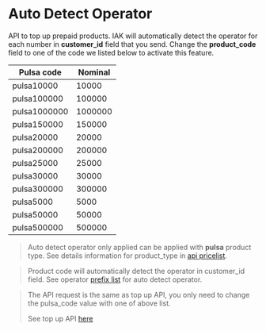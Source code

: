 # Auto Detect Operator

API to top up prepaid products. IAK will automatically detect the operator for each number in **customer_id** field that you send. Change the **product_code** field to one of the code we listed below to activate this feature.

<!-- title: Pulsa Code for Auto Detect Operator -->
Pulsa code | Nominal 
---------|----------
pulsa10000 | 10000
pulsa100000 | 100000
pulsa1000000 | 1000000
pulsa150000 | 150000
pulsa20000 | 20000
pulsa200000 | 200000
pulsa25000 | 25000
pulsa30000 | 30000
pulsa300000 | 300000
pulsa5000 | 5000
pulsa50000 | 50000
pulsa500000 | 500000

<!-- theme: info -->

> Auto detect operator only applied can be applied with **pulsa** product type.
> See details information for product_type in [api pricelist](../price-list.md).

<!-- theme: info -->

> Product code will automatically detect the operator in customer_id field. See operator [prefix list](../prefix-list.md) for auto detect operator.

<!-- theme: info -->

> The API request is the same as top up API, you only need to change the pulsa_code value with one of above list. 
> 
> See top up API [here](./top-up.md)


